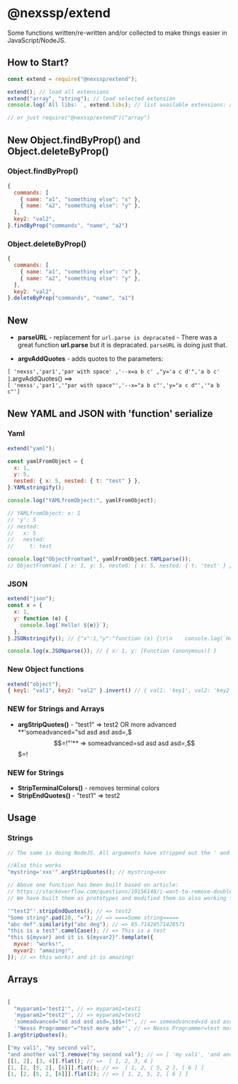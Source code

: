 # @nexssp/extend

Some functions written/re-written and/or collected to make things easier in JavaScript/NodeJS.

## How to Start?

```js
const extend = require("@nexssp/extend");

extend(); // load all extensions
extend("array", "string"); // load selected extension
console.log(`All libs: `, extend.libs); // list available extensions: array, string

// or just require("@nexssp/extend")("array")
```

## New Object.findByProp() and Object.deleteByProp()

### Object.findByProp()

```js
{
  commands: [
    { name: "a1", "something else": "x" },
    { name: "a2", "something else": "y" },
  ],
  key2: "val2",
}.findByProp("commands", "name", "a2")
```

### Object.deleteByProp()

```js
{
  commands: [
    { name: "a1", "something else": "x" },
    { name: "a2", "something else": "y" },
  ],
  key2: "val2",
}.deleteByProp("commands", "name", "a1")
```

## New

- **parseURL** - replacement for `url.parse is depracated` - There was a great function **url.parse** but it is depracated. `parseURL` is doing just that.

- **argvAddQuotes** - adds quotes to the parameters:

`[ 'nexss','par1','par with space' ,'--x=a b c' ,"y='a c d'",'a b c' ]`.argvAddQuotes() ==>  
`[ 'nexss','par1','"par with space"','--x="a b c"','y="a c d"','"a b c"']`

## New YAML and JSON with 'function' serialize

### Yaml

```js
extend("yaml");

const yamlFromObject = {
  x: 1,
  y: 5,
  nested: { x: 5, nested: { t: "test" } },
}.YAMLstringify();

console.log("YAMLfromObject:", yamlFromObject);

// YAMLfromObject: x: 1
// 'y': 5
// nested:
//   x: 5
//   nested:
//     t: test

console.log("ObjectFromYaml", yamlFromObject.YAMLparse());
// ObjectFromYaml { x: 1, y: 5, nested: { x: 5, nested: { t: 'test' } } }
```

### JSON

```js
extend("json");
const x = {
  x: 1,
  y: function (e) {
    console.log(`Hello! ${e}}`);
  },
}.JSONstringify(); // {"x":1,"y":"function (e) {\r\n    console.log(`Hello! ${e}}`);\r\n  }"}

console.log(x.JSONparse()); // { x: 1, y: [Function (anonymous)] }
```

### New Object functions

```js
extend("object");
{ key1: "val1", key2: "val2" }.invert() // { val1: 'key1', val2: 'key2' }
```

### NEW for Strings and Arrays

- **argStripQuotes()** - "test1" => test2 OR more advanced **'someadvanced="sd asd asd asd=,$$$=!"'** => someadvanced=sd asd asd asd=,$$$=!

### NEW for Strings

- **StripTerminalColors()** - removes terminal colors
- **StripEndQuotes()** - "test1" => test2

## Usage

### Strings

```js
// The same is doing NodeJS. All arguments have stripped out the ' and " begining and end.

//Also this works
"mystring='xxx'".argStripQuotes(); // mystring=xxx

// Above one function has been built based on article:
// https://stackoverflow.com/questions/19156148/i-want-to-remove-double-quotes-from-a-string
// We have built them as prototypes and modified them so also working for arrays.

'"test2"'.stripEndQuotes(); // => test2
"Some string".pad(20, "="); // => ====Some string=====
"abc def".similarity("abc deg"); // => 85.71428571428571
"this is a test".camelCase(); // => This is a test
"this ${myvar} and it is ${myvar2}".template({
  myvar: "works!",
  myvar2: "amazing!",
}); // => this works! and it is amazing!
```

## Arrays

```js

[
  "myparam1='test1'", // => myparam1=test1
  'myparam2="test2"', // => myparam2=test2
  'someadvanced="sd asd asd asd=,$$$=!"', // => someadvanced=sd asd asd asd=,$$$=!
  '"Nexss Programmer"="test more adv"', // => Nexss Programmer=test more adv
].argStripQuotes();

["my val1", "my second val",
"and another val"].remove("my second val"); // => [ 'my val1', 'and another val' ]
[[1, 2], [3, 4]].flat(); // =>  [ 1, 2, 3, 4 ]
[1, [2, [5, 2], [6]]].flat(); // =>  [ 1, 2, [ 5, 2 ], [ 6 ] ]
[1, [2, [5, 2, [6]]].flat(2); // => [ 1, 2, 5, 2, [ 6 ] ]

```
